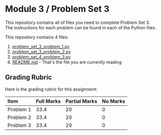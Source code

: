 # Module 3 / Problem Set 3

This repository contains all of files you need to complete Problem Set 3. The instructions for each problem can be found in each of the Python files.

This repository contains 4 files:

1. [problem_set_3_problem_1.py](problem_set_3_problem_1.py)
2. [problem_set_3_problem_2.py](problem_set_3_problem_2.py)
3. [problem_set_4_problem_3.py](problem_set_3_problem_3.py)
4. [README.md](README.md) - That's the file you are currently reading

## Grading Rubric

Here is the grading rubric for this assignment:

| Item      | Full Marks | Partial Marks | No Marks |
| :-------- | :--------- | :------------ | :------- |
| Problem 1 | 33.4       | 20            | 0        |
| Problem 2 | 33.4       | 20            | 0        |
| Problem 3 | 33.4       | 20            | 0        |

